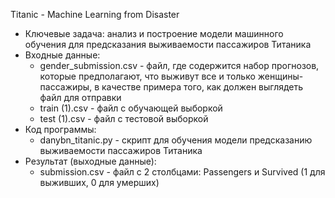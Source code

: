 Titanic - Machine Learning from Disaster
- Ключевые задача: анализ и построение модели машинного обучения для предсказания выживаемости пассажиров Титаника
- Входные данные:
  - gender_submission.csv - файл, где содержится набор прогнозов, которые предполагают, что выживут все и только женщины-пассажиры, в качестве примера того, как должен выглядеть файл для отправки
  - train (1).csv - файл с обучающей выборкой
  - test (1).csv - файл с тестовой выборкой
- Код программы:
  - danybn_titanic.py - скрипт для обучения модели предсказанию выживаемости пассажиров Титаника
- Результат (выходные данные):
  - submission.csv - файл с 2 столбцами: Passengers и Survived (1 для выживших, 0 для умерших)

